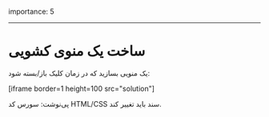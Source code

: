 importance: 5

---

# ساخت یک منوی کشویی

یک منویی بسازید که در زمان کلیک باز/بسته شود:

[iframe border=1 height=100 src="solution"]

پی‌نوشت: سورس کد HTML/CSS سند باید تغییر کند.
